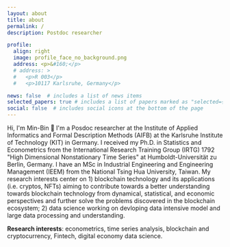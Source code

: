 ```yaml
---
layout: about
title: about
permalink: /
description: Postdoc researcher

profile:
  align: right
  image: profile_face_no_background.png
  address: <p>&#160;</p>
  # address: >
  #   <p>R 003</p>
  #   <p>10117 Karlsruhe, Germany</p>

news: false  # includes a list of news items
selected_papers: true # includes a list of papers marked as "selected={true}"
social: false  # includes social icons at the bottom of the page
---
```

Hi, I'm Min-Bin :wave: I'm a Posdoc researcher at the Institute of Applied Informatics and Formal Description Methods (AIFB) at the Karlsruhe Institute of Technology (KIT) in Germany. I received my Ph.D. in Statistics and Econometrics from the International Research Training Group (IRTG) 1792 "High Dimensional Nonstationary Time Series" at Humboldt-Universität zu Berlin, Germany. I have an MSc in Industrial Engineering and Engineering Management (IEEM) from the National Tsing Hua University, Taiwan.
My research interests center on 1) blockchain technology and its applications (i.e. cryptos, NFTs) aiming to contribute towards a better understanding towards blockchain technology from dynamical, statistical, and economic perspectives and further solve the problems discovered in the blockchain ecosystem; 2) data science working on devloping data intensive model and large data processing and understanding.

**Research interests**: econometrics, time series analysis, blockchain and cryptocurrency, Fintech, digital economy data science.

<!-- If you are interested in working with us on these (or adjacent) topics don't hesitate to get in touch.
We have multiple [open positions](/positions)!  -->
